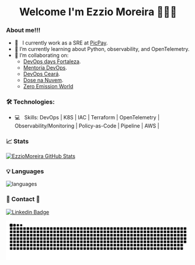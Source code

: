 <h1 align="center">
Welcome I'm Ezzio Moreira 👋👋👋
</h1>

### About me!!!

- 💼 &nbsp; I currently work as a SRE at [PicPay](https://picpay.com/).
- 🌱 I’m currently learning about Python, observability, and OpenTelemetry.
- 👯 I’m collaborating on:
  - [DevOps days Fortaleza](https://devopsdays.org/).
  - [Mentoria DevOps](http://mentoriadevops.io/).
  - [DevOps Ceará](https://www.instagram.com/meetupdevopsce/).
  - [Dose na Nuvem](https://github.com/dose-na-nuvem).
  - [Zero Emission World](https://www.zew.world)

### 🛠 Technologies:
- 💻 &nbsp; Skills: DevOps | K8S | IAC | Terraform | OpenTelemetry | Observability/Monitoring | Policy-as-Code | Pipeline | AWS |

### 📈 Stats 
[![EzzioMoreira GitHub Stats](https://github-readme-stats.vercel.app/api?username=EzzioMoreira&theme=cobalt&show_icons=true)](https://github.com/EzzioMoreira)

### 💡  Languages
![languages](https://github-readme-stats.vercel.app/api/top-langs/?username=EzzioMoreira&hide=scss&layout=compact&theme=cobalt&title_color=2ED3EA)

### 👀 Contact 👀 
[![Linkedin Badge](https://img.shields.io/badge/-LinkedIn-blue?style=flat-square&logo=Linkedin&logoColor=white&link=https://www.linkedin.com/in/ezzio-moreira-89587898/)](https://www.linkedin.com/in/ezzio-moreira-89587898/)


<picture>
  <source media="(prefers-color-scheme: dark)" srcset="https://raw.githubusercontent.com/EzzioMoreira/EzzioMoreira/output/github-contribution-grid-snake-dark.svg">
  <source media="(prefers-color-scheme: light)" srcset="https://raw.githubusercontent.com/EzzioMoreira/EzzioMoreira/output/github-contribution-grid-snake.svg">
  <img alt="github contribution grid snake animation" src="https://raw.githubusercontent.com/EzzioMoreira/EzzioMoreira/output/github-contribution-grid-snake.svg">
</picture>
